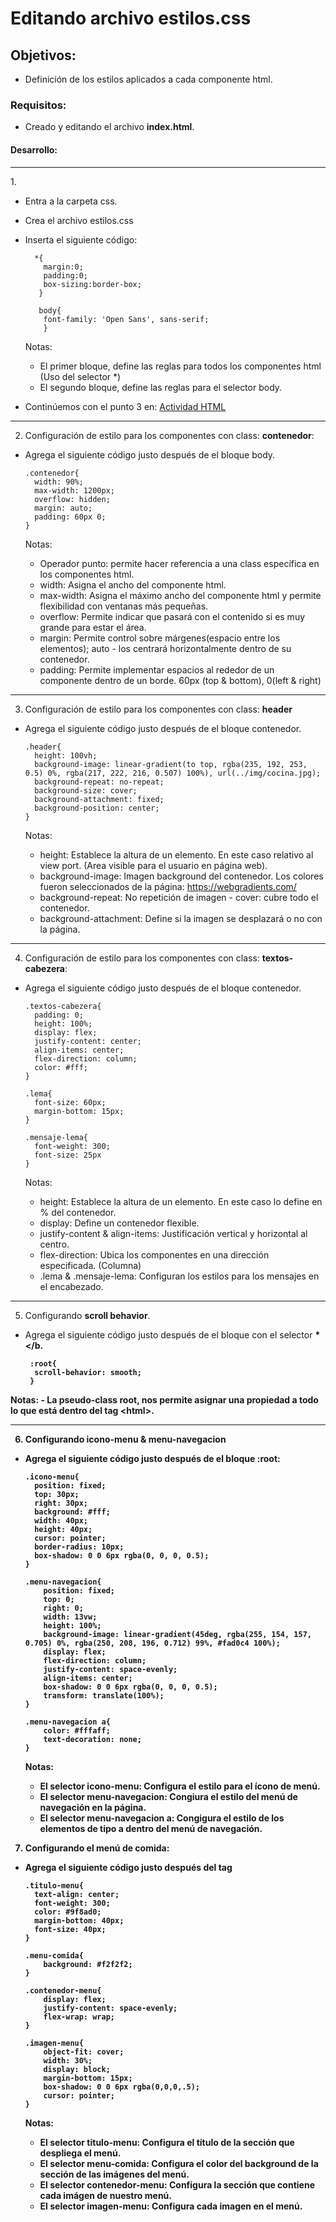 # Editando archivo estilos.css

## Objetivos: 
  - Definición de los estilos aplicados a cada componente html.
  
### Requisitos:
  - Creado y editando el archivo <b>index.html</b>.
  
#### Desarrollo:

<hr>
1. 

- Entra a la carpeta css.
- Crea el archivo estilos.css
- Inserta el siguiente código: 
    
        *{
          margin:0;
          padding:0;
          box-sizing:border-box;
         }
         
         body{
          font-family: 'Open Sans', sans-serif;
          }                    
    
   Notas:
    - El primer bloque, define las reglas para todos los componentes html (Uso del selector *)
    - El segundo bloque, define las reglas para el selector body.
    
- Continúemos con el punto 3 en: [Actividad HTML](../Actividad-HTML)  
<hr>

2. Configuración de estilo para los componentes con class: <b>contenedor</b>:

  - Agrega el siguiente código justo después de el bloque body.
  
        .contenedor{
          width: 90%;
          max-width: 1200px;
          overflow: hidden;
          margin: auto;
          padding: 60px 0;
        }
       
    Notas:    
      - Operador punto:  permite hacer referencia a una class específica en los componentes html.
      - width: Asigna el ancho del componente html.
      - max-width: Asigna el máximo ancho del componente html y permite flexibilidad con ventanas más pequeñas.
      - overflow: Permite indicar que pasará con el contenido si es muy grande para estar el área.
      - margin: Permite control sobre márgenes(espacio entre los elementos); auto - los centrará horizontalmente dentro de su contenedor.
      - padding: Permite implementar espacios al rededor de un componente dentro de un borde. 60px (top & bottom), 0(left & right)
<hr>

3. Configuración de estilo para los componentes con class: <b>header</b>
  
  - Agrega el siguiente código justo después de el bloque contenedor.
  
        .header{
          height: 100vh;
          background-image: linear-gradient(to top, rgba(235, 192, 253, 0.5) 0%, rgba(217, 222, 216, 0.507) 100%), url(../img/cocina.jpg);
          background-repeat: no-repeat;
          background-size: cover;
          background-attachment: fixed;
          background-position: center;
        }
        

    Notas:      
    - height: Establece la altura de un elemento. En este caso relativo al view port. (Area visible para el usuario en página web).
    - background-image: Imagen background del contenedor. Los colores fueron seleccionados de la página: https://webgradients.com/
    - background-repeat: No repetición de imagen - cover: cubre todo el contenedor.
    - background-attachment: Define si la imagen se desplazará o no con la página.
<hr>

4. Configuración de estilo para los componentes con class: <b>textos-cabezera</b>:

  - Agrega el siguiente código justo después de el bloque contenedor.
  
        .textos-cabezera{
          padding: 0;
          height: 100%;
          display: flex;
          justify-content: center;
          align-items: center;
          flex-direction: column;
          color: #fff;
        }
        
        .lema{
          font-size: 60px;
          margin-bottom: 15px;
        }

        .mensaje-lema{
          font-weight: 300;
          font-size: 25px
        }
        
    Notas:
      - height: Establece la altura de un elemento. En este caso lo define en % del contenedor.
      - display: Define un contenedor flexible.
      - justify-content & align-items: Justificación vertical y horizontal al centro.
      - flex-direction: Ubica los componentes en una dirección especificada. (Columna)
      - .lema & .mensaje-lema: Configuran los estilos para los mensajes en el encabezado.
<hr>

5. Configurando <b>scroll behavior</b>.

  - Agrega el siguiente código justo después de el bloque con el selector <b>*</b.
  
         :root{
          scroll-behavior: smooth;
         }
         
  Notas:
    - La pseudo-class root, nos permite asignar una propiedad a todo lo que está dentro del tag \<html>.
<hr>    
    
6. Configurando <b>icono-menu & menu-navegacion</b>

  - Agrega el siguiente código justo después de el bloque <b>:root</b>:
  
        .icono-menu{
          position: fixed;
          top: 30px;
          right: 30px;
          background: #fff;
          width: 40px;
          height: 40px;
          cursor: pointer;
          border-radius: 10px;
          box-shadow: 0 0 6px rgba(0, 0, 0, 0.5);
        }

        .menu-navegacion{    
            position: fixed;
            top: 0;
            right: 0;
            width: 13vw;
            height: 100%;
            background-image: linear-gradient(45deg, rgba(255, 154, 157, 0.705) 0%, rgba(250, 208, 196, 0.712) 99%, #fad0c4 100%);
            display: flex;
            flex-direction: column;
            justify-content: space-evenly;
            align-items: center;
            box-shadow: 0 0 6px rgba(0, 0, 0, 0.5);
            transform: translate(100%);
        }

        .menu-navegacion a{
            color: #fffaff;
            text-decoration: none;
        }
        
    Notas:
      - El selector icono-menu: Configura el estilo para el ícono de menú.
      - El selector menu-navegacion: Congiura el estilo del menú de navegación en la página.
      - El selector menu-navegacion a: Congigura el estilo de los elementos de tipo <b>a</b> dentro del menú de navegación.
      
7. Configurando el menú de comida:

  - Agrega el siguiente código justo después del tag <b><menu-navegacion a></b>
  
        .titulo-menu{
          text-align: center;
          font-weight: 300;
          color: #9f8ad0;
          margin-bottom: 40px;
          font-size: 40px;
        }

        .menu-comida{
            background: #f2f2f2;
        }

        .contenedor-menu{
            display: flex;
            justify-content: space-evenly; 
            flex-wrap: wrap;   
        }

        .imagen-menu{
            object-fit: cover;
            width: 30%;
            display: block;
            margin-bottom: 15px;
            box-shadow: 0 0 6px rgba(0,0,0,.5);
            cursor: pointer;
        }

    Notas: 
      - El selector titulo-menu: Configura el título de la sección que despliega el menú.
      - El selector menu-comida: Configura el color del background de la sección de las imágenes del menú.
      - El selector contenedor-menu: Configura la sección que contiene cada imágen de nuestro menú.
      - El selector imagen-menu: Configura cada imagen en el menú.

 
